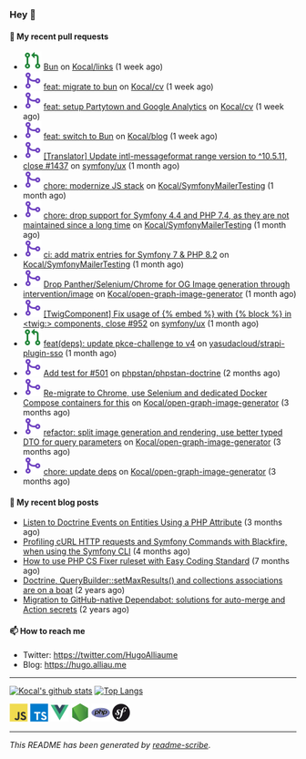 ### Hey 👋

#### 👷 My recent pull requests

- ![](./assets/pr-open.svg) [Bun](https://github.com/Kocal/links/pull/6) on [Kocal/links](https://github.com/Kocal/links) (1 week ago)
- ![](./assets/pr-merged.svg) [feat: migrate to bun](https://github.com/Kocal/cv/pull/2) on [Kocal/cv](https://github.com/Kocal/cv) (1 week ago)
- ![](./assets/pr-merged.svg) [feat: setup Partytown and Google Analytics](https://github.com/Kocal/cv/pull/1) on [Kocal/cv](https://github.com/Kocal/cv) (1 week ago)
- ![](./assets/pr-merged.svg) [feat: switch to Bun](https://github.com/Kocal/blog/pull/162) on [Kocal/blog](https://github.com/Kocal/blog) (1 week ago)
- ![](./assets/pr-merged.svg) [[Translator] Update intl-messageformat range version to ^10.5.11, close #1437](https://github.com/symfony/ux/pull/1443) on [symfony/ux](https://github.com/symfony/ux) (1 month ago)
- ![](./assets/pr-merged.svg) [chore: modernize JS stack](https://github.com/Kocal/SymfonyMailerTesting/pull/37) on [Kocal/SymfonyMailerTesting](https://github.com/Kocal/SymfonyMailerTesting) (1 month ago)
- ![](./assets/pr-merged.svg) [chore: drop support for Symfony 4.4 and PHP 7.4, as they are not maintained since a long time](https://github.com/Kocal/SymfonyMailerTesting/pull/36) on [Kocal/SymfonyMailerTesting](https://github.com/Kocal/SymfonyMailerTesting) (1 month ago)
- ![](./assets/pr-merged.svg) [ci: add matrix entries for Symfony 7 &amp; PHP 8.2](https://github.com/Kocal/SymfonyMailerTesting/pull/35) on [Kocal/SymfonyMailerTesting](https://github.com/Kocal/SymfonyMailerTesting) (1 month ago)
- ![](./assets/pr-merged.svg) [Drop Panther/Selenium/Chrome for OG Image generation through intervention/image](https://github.com/Kocal/open-graph-image-generator/pull/8) on [Kocal/open-graph-image-generator](https://github.com/Kocal/open-graph-image-generator) (1 month ago)
- ![](./assets/pr-merged.svg) [[TwigComponent] Fix usage of {% embed %} with {% block %} in &lt;twig:&gt; components, close #952](https://github.com/symfony/ux/pull/1397) on [symfony/ux](https://github.com/symfony/ux) (1 month ago)
- ![](./assets/pr-open.svg) [feat(deps): update pkce-challenge to v4](https://github.com/yasudacloud/strapi-plugin-sso/pull/42) on [yasudacloud/strapi-plugin-sso](https://github.com/yasudacloud/strapi-plugin-sso) (1 month ago)
- ![](./assets/pr-merged.svg) [Add test for #501](https://github.com/phpstan/phpstan-doctrine/pull/507) on [phpstan/phpstan-doctrine](https://github.com/phpstan/phpstan-doctrine) (2 months ago)
- ![](./assets/pr-merged.svg) [Re-migrate to Chrome, use Selenium and dedicated Docker Compose containers for this](https://github.com/Kocal/open-graph-image-generator/pull/7) on [Kocal/open-graph-image-generator](https://github.com/Kocal/open-graph-image-generator) (3 months ago)
- ![](./assets/pr-merged.svg) [refactor: split image generation and rendering, use better typed DTO for query parameters](https://github.com/Kocal/open-graph-image-generator/pull/6) on [Kocal/open-graph-image-generator](https://github.com/Kocal/open-graph-image-generator) (3 months ago)
- ![](./assets/pr-merged.svg) [chore: update deps](https://github.com/Kocal/open-graph-image-generator/pull/5) on [Kocal/open-graph-image-generator](https://github.com/Kocal/open-graph-image-generator) (3 months ago)

#### 📜 My recent blog posts

- [Listen to Doctrine Events on Entities Using a PHP Attribute](https://hugo.alliau.me/posts/2023-11-12-listen-to-doctrine-events-on-entities-given-a-php-attribute.html) (3 months ago)
- [Profiling cURL HTTP requests and Symfony Commands with Blackfire, when using the Symfony CLI](https://hugo.alliau.me/posts/2023-10-21-blackfire-and-symfony-cli.html) (4 months ago)
- [How to use PHP CS Fixer ruleset with Easy Coding Standard](https://hugo.alliau.me/posts/2023-07-19-how-to-use-php-cs-fixer-ruleset-with-easy-coding-standard.html) (7 months ago)
- [Doctrine, QueryBuilder::setMaxResults() and collections associations are on a boat](https://hugo.alliau.me/posts/2022-01-07-doctrine-setmaxresults-and-collections-associations-are-on-a-boat.html) (2 years ago)
- [Migration to GitHub-native Dependabot: solutions for auto-merge and Action secrets](https://hugo.alliau.me/posts/2021-05-04-migration-to-github-native-dependabot-solutions-for-auto-merge-and-action-secrets.html) (2 years ago)

#### 📫 How to reach me

- Twitter: https://twitter.com/HugoAlliaume
- Blog: https://hugo.alliau.me

---

[![Kocal's github stats](https://github-readme-stats.vercel.app/api?username=Kocal&count_private=true&hide=stars)](https://github.com/anuraghazra/github-readme-stats)
[![Top Langs](https://github-readme-stats.vercel.app/api/top-langs/?username=Kocal&layout=compact)](https://github.com/anuraghazra/github-readme-stats)

<img src="https://raw.githubusercontent.com/devicons/devicon/master/icons/javascript/javascript-original.svg" alt="javascript" title="javascript" width="32" height="32"/> <img src="https://raw.githubusercontent.com/devicons/devicon/master/icons/typescript/typescript-original.svg" alt="typescript" title="typescript" width="32" height="32"/> <img src="https://raw.githubusercontent.com/devicons/devicon/master/icons/vuejs/vuejs-original.svg" alt="vuejs" title="vuejs" width="32" height="32"/> <img src="https://raw.githubusercontent.com/devicons/devicon/master/icons/nodejs/nodejs-original.svg" alt="nodejs" title="nodejs" width="32" height="32"/> <img src="https://raw.githubusercontent.com/devicons/devicon/master/icons/php/php-original.svg" alt="php" title="php" width="32" height="32"/> <img src="https://raw.githubusercontent.com/devicons/devicon/master/icons/symfony/symfony-original.svg" alt="symfony" title="symfony" width="32" height="32"/> 

---

_This README has been generated by [readme-scribe](https://github.com/muesli/readme-scribe/)_.

